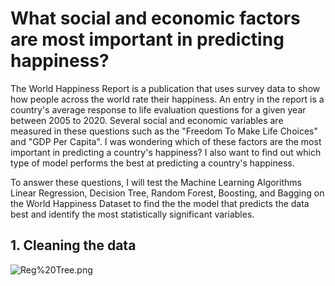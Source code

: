 
# What social and economic factors are most important in predicting happiness?

The World Happiness Report is a publication that uses survey data to show how people across the world rate their happiness. An entry in the report is a country's average response to life evaluation questions for a given year between 2005 to 2020. Several social and economic variables are measured in these questions such as the "Freedom To Make Life Choices" and "GDP Per Capita". I was wondering which of these factors are the most important in predicting a country's happiness? I also want to find out which type of model performs the best at predicting a country's happiness.

To answer these questions, I will test the Machine Learning Algorithms Linear Regression, Decision Tree, Random Forest, Boosting, and Bagging on the World Happiness Dataset to find the the model that predicts the data best and identify the most statistically significant variables.

## 1. Cleaning the data 

![Reg%20Tree.png](attachment:Reg%20Tree.png)

